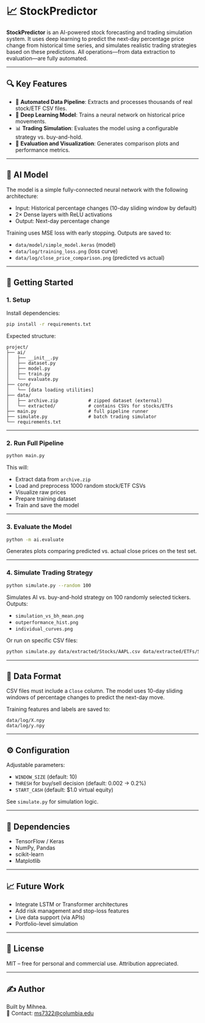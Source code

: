 # 📈 StockPredictor

**StockPredictor** is an AI-powered stock forecasting and trading simulation system. It uses deep learning to predict the next-day percentage price change from historical time series, and simulates realistic trading strategies based on these predictions. All operations—from data extraction to evaluation—are fully automated.

---

## 🔍 Key Features

- 📂 **Automated Data Pipeline**: Extracts and processes thousands of real stock/ETF CSV files.
- 🧠 **Deep Learning Model**: Trains a neural network on historical price movements.
- 📊 **Trading Simulation**: Evaluates the model using a configurable strategy vs. buy-and-hold.
- 🧪 **Evaluation and Visualization**: Generates comparison plots and performance metrics.

---

## 🧠 AI Model

The model is a simple fully-connected neural network with the following architecture:
- Input: Historical percentage changes (10-day sliding window by default)
- 2× Dense layers with ReLU activations
- Output: Next-day percentage change

Training uses MSE loss with early stopping. Outputs are saved to:
- `data/model/simple_model.keras` (model)
- `data/log/training_loss.png` (loss curve)
- `data/log/close_price_comparison.png` (predicted vs actual)

---

## 🚀 Getting Started

### 1. Setup

Install dependencies:

```bash
pip install -r requirements.txt
```

Expected structure:
```
project/
├── ai/
│   ├── __init__.py
│   ├── dataset.py
│   ├── model.py
│   ├── train.py
│   └── evaluate.py
├── core/
│   └── [data loading utilities]
├── data/
│   ├── archive.zip           # zipped dataset (external)
│   └── extracted/            # contains CSVs for stocks/ETFs
├── main.py                   # full pipeline runner
├── simulate.py               # batch trading simulator
└── requirements.txt
```

---

### 2. Run Full Pipeline

```bash
python main.py
```

This will:
- Extract data from `archive.zip`
- Load and preprocess 1000 random stock/ETF CSVs
- Visualize raw prices
- Prepare training dataset
- Train and save the model

---

### 3. Evaluate the Model

```bash
python -m ai.evaluate
```

Generates plots comparing predicted vs. actual close prices on the test set.

---

### 4. Simulate Trading Strategy

```bash
python simulate.py --random 100
```

Simulates AI vs. buy-and-hold strategy on 100 randomly selected tickers. Outputs:
- `simulation_vs_bh_mean.png`
- `outperformance_hist.png`
- `individual_curves.png`

Or run on specific CSV files:
```bash
python simulate.py data/extracted/Stocks/AAPL.csv data/extracted/ETFs/SPY.csv
```

---

## 📁 Data Format

CSV files must include a `Close` column. The model uses 10-day sliding windows of percentage changes to predict the next-day move.

Training features and labels are saved to:
```
data/log/X.npy
data/log/y.npy
```

---

## ⚙️ Configuration

Adjustable parameters:
- `WINDOW_SIZE` (default: 10)
- `THRESH` for buy/sell decision (default: 0.002 → 0.2%)
- `START_CASH` (default: $1.0 virtual equity)

See `simulate.py` for simulation logic.

---

## 📌 Dependencies

- TensorFlow / Keras
- NumPy, Pandas
- scikit-learn
- Matplotlib

---

## 📈 Future Work

- Integrate LSTM or Transformer architectures
- Add risk management and stop-loss features
- Live data support (via APIs)
- Portfolio-level simulation

---

## 📜 License

MIT – free for personal and commercial use. Attribution appreciated.

---

## ✍️ Author

Built by Mihnea.  
📧 Contact: ms7322@columbia.edu
